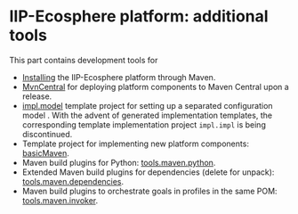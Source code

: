 # IIP-Ecosphere platform: additional tools

This part contains development tools for
* [Installing](Install/README.md) the IIP-Ecosphere platform through Maven.
* [MvnCentral](Install/README.md) for deploying  platform components to Maven Central upon a release.
* [impl.model](impl.model/README.md) template project for setting up a separated configuration model . With the advent of generated implementation templates, the corresponding template implementation project `impl.impl` is being discontinued.
* Template project for implementing new platform components: [basicMaven](basicMaven/README.md).
* Maven build plugins for Python: [tools.maven.python](tools.maven.python/README.md).
* Extended Maven build plugins for dependencies (delete for unpack): [tools.maven.dependencies](tools.maven.dependencies/README.md).
* Maven build plugins to orchestrate goals in profiles in the same POM: [tools.maven.invoker](tools.maven.invoker/README.md).
